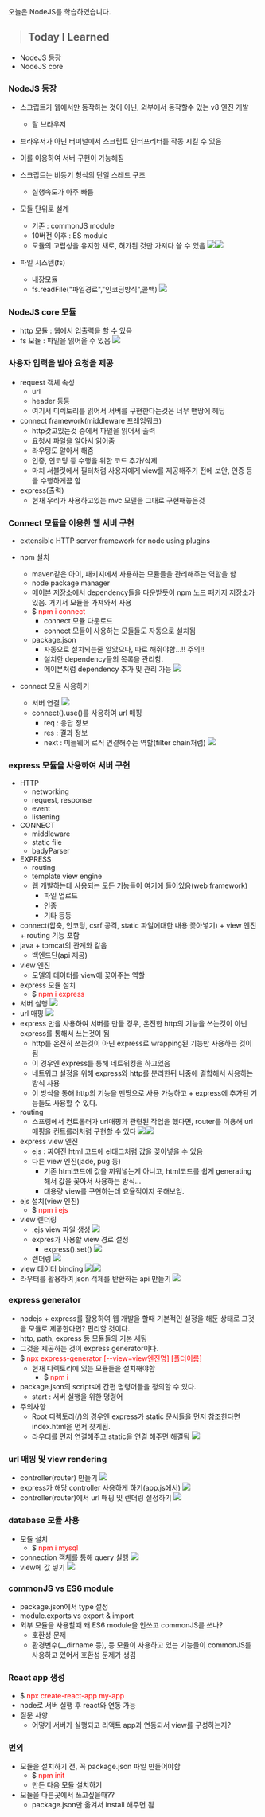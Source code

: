 오늘은 NodeJS를 학습하였습니다.

> ## Today I Learned
  - NodeJS 등장
  - NodeJS core

### NodeJS 등장
  - 스크립트가 웹에서만 동작하는 것이 아닌, 외부에서 동작할수 있는 v8 엔진 개발
    - 탈 브라우저
  - 브라우저가 아닌 터미널에서 스크립트 인터프리터를 작동 시킬 수 있음
  - 이를 이용하여 서버 구현이 가능해짐
  - 스크립트는 비동기 형식의 단일 스레드 구조
    - 실행속도가 아주 빠름
  - 모듈 단위로 설계
    - 기존 : commonJS module
    - 10버전 이후 : ES module
    - 모듈의 고립성을 유지한 채로, 허가된 것만 가져다 쓸 수 있음
  ![](https://images.velog.io/images/junjun-creator/post/7290e5d0-792d-4c4a-83fd-b185bf2171f6/%EC%8A%A4%ED%81%AC%EB%A6%B0%EC%83%B7%202021-01-25%20%EC%98%A4%EC%A0%84%2011.49.11.png)![](https://images.velog.io/images/junjun-creator/post/ff7b7215-262f-4a14-9891-c86d9d980643/%EC%8A%A4%ED%81%AC%EB%A6%B0%EC%83%B7%202021-01-25%20%EC%98%A4%EC%A0%84%2011.49.24.png)
  
  - 파일 시스템(fs)
    - 내장모듈
    - fs.readFile("파일경로","인코딩방식",콜백)
    ![](https://images.velog.io/images/junjun-creator/post/742443fc-fbc7-4294-8cda-e33f3848bafe/%EC%8A%A4%ED%81%AC%EB%A6%B0%EC%83%B7%202021-01-25%20%EC%98%A4%ED%9B%84%2012.01.47.png)
    
### NodeJS core 모듈
  - http 모듈 : 웹에서 입출력을 할 수 있음
  - fs 모듈 : 파일을 읽어올 수 있음
  ![](https://images.velog.io/images/junjun-creator/post/c6d12af1-8852-4b3b-b03e-3b2e39e086b7/%EC%8A%A4%ED%81%AC%EB%A6%B0%EC%83%B7%202021-01-25%20%EC%98%A4%ED%9B%84%202.33.20.png)
  
### 사용자 입력을 받아 요청을 제공
  - request 객체 속성
    - url
    - header 등등
    - 여기서 디렉토리를 읽어서 서버를 구현한다는것은 너무 맨땅에 헤딩
  - connect framework(middleware 프레임워크)
    - http갖고있는것 중에서 파일을 읽어서 출력
    - 요청시 파일을 알아서 읽어줌
    - 라우팅도 알아서 해줌
    - 인증, 인코딩 등 수행을 위한 코드 추가/삭제
    - 마치 서블릿에서 필터처럼 사용자에게 view를 제공해주기 전에 보안, 인증 등을 수행하게끔 함
  - express(출력)
    - 현재 우리가 사용하고있는 mvc 모델을 그대로 구현해놓은것
    
### Connect 모듈을 이용한 웹 서버 구현
  - extensible HTTP server framework for node using plugins
  - npm 설치
    - maven같은 아이, 패키지에서 사용하는 모듈들을 관리해주는 역할을 함
    - node package manager
    - 메이븐 저장소에서 dependency들을 다운받듯이 npm 노드 패키지 저장소가 있음. 거기서 모듈을 가져와서 사용
    - $ <span style="color:red;">npm i connect</span>
      - connect 모듈 다운로드
      - connect 모듈이 사용하는 모듈들도 자동으로 설치됨
    - package.json
      - 자동으로 설치되는줄 알았으나, 따로 해줘야함...!! 주의!!
      - 설치한 dependency들의 목록을 관리함.
      - 메이븐처럼 dependency 추가 및 관리 가능
      ![](https://images.velog.io/images/junjun-creator/post/74a1160a-e1d9-4650-8d3e-467293f14bfa/%EC%8A%A4%ED%81%AC%EB%A6%B0%EC%83%B7%202021-01-27%20%EC%98%A4%ED%9B%84%2011.53.36.png)
      
  - connect 모듈 사용하기
    - 서버 연결
    ![](https://images.velog.io/images/junjun-creator/post/f90df464-322c-4e70-b2de-c6b59be49fb2/%EC%8A%A4%ED%81%AC%EB%A6%B0%EC%83%B7%202021-01-28%20%EC%98%A4%EC%A0%84%2012.03.40.png)
    - connect().use()를 사용하여 url 매핑
      - req : 응답 정보
      - res : 결과 정보
      - next : 미들웨어 로직 연결해주는 역할(filter chain처럼)
    ![](https://images.velog.io/images/junjun-creator/post/cbedd3d3-81a7-4e7b-a288-5aa13a925b5a/%EC%8A%A4%ED%81%AC%EB%A6%B0%EC%83%B7%202021-01-28%20%EC%98%A4%EC%A0%84%2012.29.17.png)

### express 모듈을 사용하여 서버 구현
  - HTTP
    - networking
    - request, response
    - event
    - listening
  - CONNECT
    - middleware
    - static file
    - badyParser
  - EXPRESS 
    - routing
    - template view engine
    - 웹 개발하는데 사용되는 모든 기능들이 여기에 들어있음(web framework)
      - 파일 업로드
      - 인증
      - 기타 등등
  - connect(압축, 인코딩, csrf 공격, static 파일에대한 내용 꽂아넣기) + view 엔진 + routing 기능 포함
  - java + tomcat의 관계와 같음
    - 백엔드단(api 제공)
  - view 엔진
    - 모델의 데이터를 view에 꽂아주는 역할
  - express 모듈 설치
    - $ <span style="color:red;">npm i express</span>
  - 서버 실행
  ![](https://images.velog.io/images/junjun-creator/post/70f8f5b3-acfe-470f-8a68-e2c9c04eb824/%EC%8A%A4%ED%81%AC%EB%A6%B0%EC%83%B7%202021-01-28%20%EC%98%A4%EC%A0%84%201.03.44.png)
  - url 매핑
  ![](https://images.velog.io/images/junjun-creator/post/61f39f18-b437-4c80-8130-b3619145285f/%EC%8A%A4%ED%81%AC%EB%A6%B0%EC%83%B7%202021-01-28%20%EC%98%A4%EC%A0%84%201.09.21.png)
  - express 만을 사용하여 서버를 만들 경우, 온전한 http의 기능을 쓰는것이 아닌 express를 통해서 쓰는것이 됨
    - http를 온전히 쓰는것이 아닌 express로 wrapping된 기능만 사용하는 것이 됨
    - 이 경우엔 express를 통해 네트워킹을 하고있음
    - 네트워크 설정을 위해 express와 http를 분리한뒤 나중에 결합해서 사용하는 방식 사용
    - 이 방식을 통해 http의 기능을 맨땅으로 사용 가능하고 + express에 추가된 기능들도 사용할 수 있다.
  - routing
    - 스프링에서 컨트롤러가 url매핑과 관련된 작업을 했다면, router를 이용해 url 매핑을 컨트롤러처럼 구현할 수 있다
    ![](https://images.velog.io/images/junjun-creator/post/2ee57f1b-e696-4447-b4e7-88e2ed0c660f/%EC%8A%A4%ED%81%AC%EB%A6%B0%EC%83%B7%202021-01-28%20%EC%98%A4%EC%A0%84%2011.13.12.png)![](https://images.velog.io/images/junjun-creator/post/8cf2cb8a-6427-45b4-aed2-4c6e2a21e2f4/%EC%8A%A4%ED%81%AC%EB%A6%B0%EC%83%B7%202021-01-28%20%EC%98%A4%EC%A0%84%2011.13.28.png)
  - express view 엔진
    - ejs : 짜여진 html 코드에 el태그처럼 값을 꽂아넣을 수 있음
    - 다른 view 엔진(jade, pug 등)
      - 기존 html코드에 값을 끼워넣는게 아니고, html코드를 쉽게 generating 해서 값을 꽂아서 사용하는 방식...
      - 대용량 view를 구현하는데 효율적이지 못해보임.
  - ejs 설치(view 엔진)
    - $ <span style="color:red;">npm i ejs</span>
  - view 렌더링
    - .ejs view 파일 생성
    ![](https://images.velog.io/images/junjun-creator/post/82ffe52e-e75f-4af7-a745-832dea4dbc5b/%EC%8A%A4%ED%81%AC%EB%A6%B0%EC%83%B7%202021-01-28%20%EC%98%A4%EC%A0%84%2011.53.50.png)
    - expres가 사용할 view 경로 설정
      - express().set()
      ![](https://images.velog.io/images/junjun-creator/post/2d680c3c-d421-476a-bbef-a86cefa1ea3a/%EC%8A%A4%ED%81%AC%EB%A6%B0%EC%83%B7%202021-01-28%20%EC%98%A4%EC%A0%84%2011.54.32.png)
    - 렌더링
    ![](https://images.velog.io/images/junjun-creator/post/998c5c27-6a71-48e7-a387-9df07bfb3f3c/%EC%8A%A4%ED%81%AC%EB%A6%B0%EC%83%B7%202021-01-28%20%EC%98%A4%EC%A0%84%2011.55.13.png)
  - view 데이터 binding
  ![](https://images.velog.io/images/junjun-creator/post/d12904a0-b871-4020-a6bb-e23121a6a697/%EC%8A%A4%ED%81%AC%EB%A6%B0%EC%83%B7%202021-01-28%20%EC%98%A4%ED%9B%84%2012.06.45.png)![](https://images.velog.io/images/junjun-creator/post/e8c5a9a5-11ac-4dd0-8962-b81beaeb666d/%EC%8A%A4%ED%81%AC%EB%A6%B0%EC%83%B7%202021-01-28%20%EC%98%A4%ED%9B%84%2012.16.18.png)
  - 라우터를 활용하여 json 객체를 반환하는 api 만들기
  ![](https://images.velog.io/images/junjun-creator/post/32857202-fdfa-4bd6-bc85-81c837c2944e/%EC%8A%A4%ED%81%AC%EB%A6%B0%EC%83%B7%202021-01-28%20%EC%98%A4%ED%9B%84%2012.24.25.png)
  
### express generator
  - nodejs + express를 활용하여 웹 개발을 할때 기본적인 설정을 해둔 상태로 그것을 모듈로 제공한다면? 편리할 것이다.
  - http, path, express 등 모듈들의 기본 세팅
  - 그것을 제공하는 것이 express generator이다.
  - $ <span style="color:red;">npx express-generator [--view=view엔진명] [폴더이름]</span>
    - 현재 디렉토리에 있는 모듈들을 설치해야함
      - $ <span style="color:red;">npm i</span>
  - package.json의 scripts에 간편 명령어들을 정의할 수 있다.
    - start : 서버 실행을 위한 명령어
  - 주의사항
    - Root 디렉토리(/)의 경우엔 express가 static 문서들을 먼저 참조한다면 index.html을 먼저 찾게됨.
    - 라우터를 먼저 연결해주고 static을 연결 해주면 해결됨
    ![](https://images.velog.io/images/junjun-creator/post/813e1ad8-991f-4e70-ab6e-8e764ed72c00/%EC%8A%A4%ED%81%AC%EB%A6%B0%EC%83%B7%202021-01-29%20%EC%98%A4%EC%A0%84%2010.52.26.png)

### url 매핑 및 view rendering
  - controller(router) 만들기
  ![](https://images.velog.io/images/junjun-creator/post/7186556e-d9ae-4c76-8be7-af4a502a3560/%EC%8A%A4%ED%81%AC%EB%A6%B0%EC%83%B7%202021-01-29%20%EC%98%A4%EC%A0%84%2011.26.16.png)
  - express가 해당 controller 사용하게 하기(app.js에서)
  ![](https://images.velog.io/images/junjun-creator/post/3e2e09ce-0785-4b86-ae74-c2bb4fbde289/%EC%8A%A4%ED%81%AC%EB%A6%B0%EC%83%B7%202021-01-29%20%EC%98%A4%EC%A0%84%2011.27.18.png)
  - controller(router)에서 url 매핑 및 렌더링 설정하기
  ![](https://images.velog.io/images/junjun-creator/post/c6ff9faf-e3ed-44d6-b2ce-6a4c2836f632/%EC%8A%A4%ED%81%AC%EB%A6%B0%EC%83%B7%202021-01-29%20%EC%98%A4%EC%A0%84%2011.28.07.png)
  
### database 모듈 사용
  - 모듈 설치
    - $ <span style="color:red;">npm i mysql</span>
  - connection 객체를 통해 query 실행
  ![](https://images.velog.io/images/junjun-creator/post/3b5850ca-9a6b-4fba-9efd-26f83e322cf4/%EC%8A%A4%ED%81%AC%EB%A6%B0%EC%83%B7%202021-01-29%20%EC%98%A4%ED%9B%84%2012.27.50.png)
  - view에 값 넣기
  ![](https://images.velog.io/images/junjun-creator/post/3ff59ce4-8200-4831-bed0-43c6dc54c9c5/%EC%8A%A4%ED%81%AC%EB%A6%B0%EC%83%B7%202021-01-29%20%EC%98%A4%ED%9B%84%2012.28.49.png)
  
### commonJS vs ES6 module
  - package.json에서 type 설정
  - module.exports vs export & import
  - 외부 모듈을 사용할때 왜 ES6 module을 안쓰고 commonJS를 쓰나?
    - 호환성 문제
    - 환경변수(\_\_dirname 등), 등 모듈이 사용하고 있는 기능들이 commonJS를 사용하고 있어서 호환성 문제가 생김 

### React app 생성
  - $ <span style="color:red;">npx create-react-app my-app</span>
  - node로 서버 실행 후 react와 연동 가능
  - 질문 사항
    - 어떻게 서버가 실행되고 리액트 app과 연동되서 view를 구성하는지?

### 번외
  - 모듈을 설치하기 전, 꼭 package.json 파일 만들어야함
    - $ <span style="color:red;">npm init</span>
    - 만든 다음 모듈 설치하기
  - 모듈을 다른곳에서 쓰고싶을때??
    - package.json만 옮겨서 install 해주면 됨
